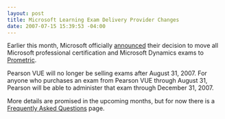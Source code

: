 ```yaml
---
layout: post
title: Microsoft Learning Exam Delivery Provider Changes
date: 2007-07-15 15:39:53 -04:00
---
```


Earlier this month, Microsoft officially [announced](http://www.microsoft.com/learning/mcpexams/register/edp/default.mspx) their decision to move all Microsoft professional certification and Microsoft Dynamics exams to [Prometric](http://www.prometric.com/Microsoft/default.htm).

Pearson VUE will no longer be selling exams after August 31, 2007. For anyone who purchases an exam from Pearson VUE through August 31, Pearson will be able to administer that exam through December 31, 2007.

More details are promised in the upcoming months, but for now there is a [Frequently Asked Questions](http://www.microsoft.com/learning/mcpexams/register/edp/faq/default.mspx "http://www.microsoft.com/learning/mcpexams/register/edp/faq/default.mspx") page.
